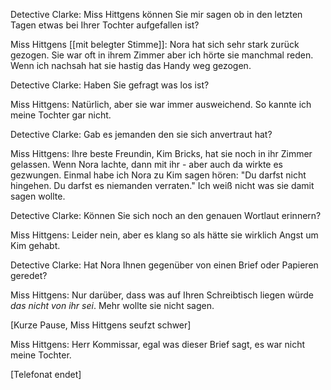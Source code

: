 Detective Clarke: Miss Hittgens können Sie mir sagen ob in den letzten Tagen etwas bei Ihrer Tochter aufgefallen ist?

Miss Hittgens [[mit belegter Stimme]]:  Nora hat sich sehr stark zurück gezogen. Sie war oft in ihrem Zimmer aber ich hörte sie manchmal reden. Wenn ich nachsah hat sie hastig das Handy weg gezogen.

Detective Clarke: Haben Sie gefragt was los ist?

Miss Hittgens: Natürlich, aber sie war immer ausweichend. So kannte ich meine Tochter gar nicht.

Detective Clarke: Gab es jemanden den sie sich anvertraut hat?

Miss Hittgens: Ihre beste Freundin, Kim Bricks, hat sie noch in ihr Zimmer gelassen. Wenn Nora lachte, dann mit ihr - aber auch da wirkte es gezwungen. Einmal habe ich Nora zu Kim sagen hören: "Du darfst nicht hingehen. Du darfst es niemanden verraten." Ich weiß nicht was sie damit sagen wollte.

Detective Clarke: Können Sie sich noch an den genauen Wortlaut erinnern? 

Miss Hittgens: Leider nein, aber es klang so als hätte sie wirklich Angst um Kim gehabt. 

Detective Clarke: Hat Nora Ihnen gegenüber von einen Brief oder Papieren geredet?

Miss Hittgens: Nur darüber, dass was auf Ihren Schreibtisch liegen würde *das nicht von ihr sei*. Mehr wollte sie nicht sagen.

[Kurze Pause, Miss Hittgens seufzt schwer]

Miss Hittgens: Herr Kommissar, egal was dieser Brief sagt, es war nicht meine Tochter.


[Telefonat endet]